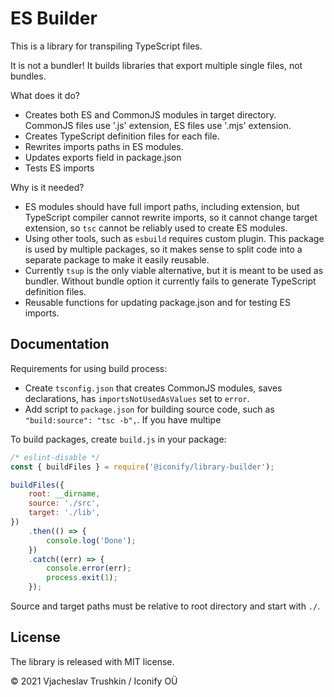 # ES Builder

This is a library for transpiling TypeScript files.

It is not a bundler! It builds libraries that export multiple single files, not bundles.

What does it do?

-   Creates both ES and CommonJS modules in target directory. CommonJS files use '.js' extension, ES files use '.mjs' extension.
-   Creates TypeScript definition files for each file.
-   Rewrites imports paths in ES modules.
-   Updates exports field in package.json
-   Tests ES imports

Why is it needed?

-   ES modules should have full import paths, including extension, but TypeScript compiler cannot rewrite imports, so it cannot change target extension, so `tsc` cannot be reliably used to create ES modules.
-   Using other tools, such as `esbuild` requires custom plugin. This package is used by multiple packages, so it makes sense to split code into a separate package to make it easily reusable.
-   Currently `tsup` is the only viable alternative, but it is meant to be used as bundler. Without bundle option it currently fails to generate TypeScript definition files.
-   Reusable functions for updating package.json and for testing ES imports.

## Documentation

Requirements for using build process:

-   Create `tsconfig.json` that creates CommonJS modules, saves declarations, has `importsNotUsedAsValues` set to `error`.
-   Add script to `package.json` for building source code, such as `"build:source": "tsc -b",`. If you have multipe

To build packages, create `build.js` in your package:

```js
/* eslint-disable */
const { buildFiles } = require('@iconify/library-builder');

buildFiles({
	root: __dirname,
	source: './src',
	target: './lib',
})
	.then(() => {
		console.log('Done');
	})
	.catch((err) => {
		console.error(err);
		process.exit(1);
	});
```

Source and target paths must be relative to root directory and start with `./`.

## License

The library is released with MIT license.

© 2021 Vjacheslav Trushkin / Iconify OÜ
